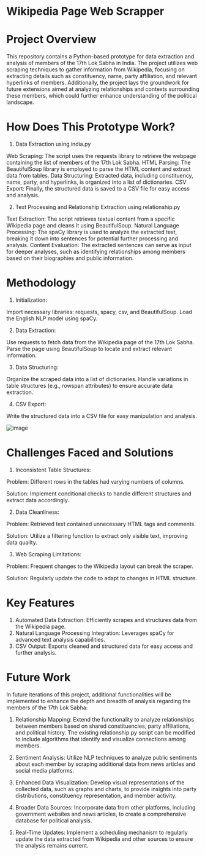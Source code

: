 # Wikipedia Page Web Scrapper

# Project Overview
This repository contains a Python-based prototype for data extraction and analysis of members of the 17th Lok Sabha in India. The project utilizes web scraping techniques to gather information from Wikipedia, focusing on extracting details such as constituency, name, party affiliation, and relevant hyperlinks of members. Additionally, the project lays the groundwork for future extensions aimed at analyzing relationships and contexts surrounding these members, which could further enhance understanding of the political landscape.

# How Does This Prototype Work?
1. Data Extraction using india.py

Web Scraping: The script uses the requests library to retrieve the webpage containing the list of members of the 17th Lok Sabha.
HTML Parsing: The BeautifulSoup library is employed to parse the HTML content and extract data from tables.
Data Structuring: Extracted data, including constituency, name, party, and hyperlinks, is organized into a list of dictionaries.
CSV Export: Finally, the structured data is saved to a CSV file for easy access and analysis.

2. Text Processing and Relationship Extraction using relationship.py

Text Extraction: The script retrieves textual content from a specific Wikipedia page and cleans it using BeautifulSoup.
Natural Language Processing: The spaCy library is used to analyze the extracted text, breaking it down into sentences for potential further processing and analysis.
Content Evaluation: The extracted sentences can serve as input for deeper analyses, such as identifying relationships among members based on their biographies and public information.

# Methodology
1. Initialization:

Import necessary libraries: requests, spacy, csv, and BeautifulSoup.
Load the English NLP model using spaCy.

2. Data Extraction:

Use requests to fetch data from the Wikipedia page of the 17th Lok Sabha.
Parse the page using BeautifulSoup to locate and extract relevant information.

3. Data Structuring:

Organize the scraped data into a list of dictionaries.
Handle variations in table structures (e.g., rowspan attributes) to ensure accurate data extraction.

4. CSV Export:

Write the structured data into a CSV file for easy manipulation and analysis.

![image](https://github.com/user-attachments/assets/73493330-da9f-4629-8a3b-ffe0925f28ed)


# Challenges Faced and Solutions
1. Inconsistent Table Structures:

Problem: Different rows in the tables had varying numbers of columns.

Solution: Implement conditional checks to handle different structures and extract data accordingly.

2. Data Cleanliness:

Problem: Retrieved text contained unnecessary HTML tags and comments.

Solution: Utilize a filtering function to extract only visible text, improving data quality.

3. Web Scraping Limitations:

Problem: Frequent changes to the Wikipedia layout can break the scraper.

Solution: Regularly update the code to adapt to changes in HTML structure.

# Key Features
1. Automated Data Extraction: Efficiently scrapes and structures data from the Wikipedia page.
2. Natural Language Processing Integration: Leverages spaCy for advanced text analysis capabilities.
3. CSV Output: Exports cleaned and structured data for easy access and further analysis.

# Future Work
In future iterations of this project, additional functionalities will be implemented to enhance the depth and breadth of analysis regarding the members of the 17th Lok Sabha:

1. Relationship Mapping: Extend the functionality to analyze relationships between members based on shared constituencies, party affiliations, and political history. The existing relationship.py script can be modified to include algorithms that identify and visualize connections among members.

2. Sentiment Analysis: Utilize NLP techniques to analyze public sentiments about each member by scraping additional data from news articles and social media platforms.

3. Enhanced Data Visualization: Develop visual representations of the collected data, such as graphs and charts, to provide insights into party distributions, constituency representation, and member activity.

4. Broader Data Sources: Incorporate data from other platforms, including government websites and news articles, to create a comprehensive database for political analysis.

5. Real-Time Updates: Implement a scheduling mechanism to regularly update the data extracted from Wikipedia and other sources to ensure the analysis remains current.
